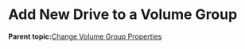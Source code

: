 <!--
SPDX-FileCopyrightText: 2023,2024 Oracle and/or its affiliates.
SPDX-License-Identifier: CC-BY-SA-4.0
-->
# Add New Drive to a Volume Group

**Parent topic:**[Change Volume Group Properties](../topics/cockpit-volgroups.md)

